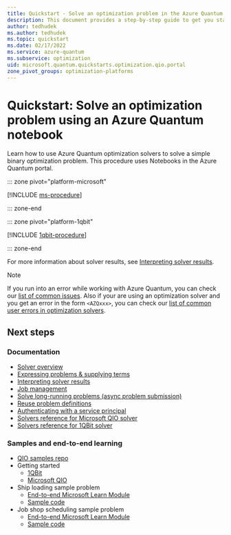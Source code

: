 ```yaml
---
title: Quickstart - Solve an optimization problem in the Azure Quantum portal
description: This document provides a step-by-step guide to get you started with optimization in the Azure Quantum portal
author: tedhudek
ms.author: tedhudek
ms.topic: quickstart
ms.date: 02/17/2022
ms.service: azure-quantum
ms.subservice: optimization
uid: microsoft.quantum.quickstarts.optimization.qio.portal
zone_pivot_groups: optimization-platforms
---
```


# Quickstart: Solve an optimization problem using an Azure Quantum notebook

Learn how to use Azure Quantum optimization solvers to solve a simple binary optimization problem. This procedure uses Notebooks in the Azure Quantum portal. 

::: zone pivot="platform-microsoft"

[!INCLUDE [ms-procedure](includes/quickstart-qio-include-ms-portal.md)]

::: zone-end

::: zone pivot="platform-1qbit"

[!INCLUDE [1qbit-procedure](includes/quickstart-qio-include-1qbit-portal.md)]

::: zone-end

For more information about solver results, see [Interpreting solver results](xref:microsoft.quantum.optimization.understand-solver-results).

> [!NOTE]
> If you run into an error while working with Azure Quantum, you can check our [list of common issues](xref:microsoft.quantum.azure.common-issues). Also if your are using an optimization solver and you get an error in the form `<AZQxxx>`, you can check our [list of common user errors in optimization solvers](xref:microsoft.quantum.optimization.troubleshooting).

## Next steps

### Documentation

- [Solver overview](xref:microsoft.quantum.reference.qio-target-list)
- [Expressing problems & supplying terms](xref:microsoft.quantum.optimization.express-problem)
- [Interpreting solver results](xref:microsoft.quantum.optimization.understand-solver-results)
- [Job management](xref:microsoft.quantum.optimization.job-management)
- [Solve long-running problems (async problem submission)](xref:microsoft.quantum.optimization.solve-long-running-problems)
- [Reuse problem definitions](xref:microsoft.quantum.optimization.reuse-problem-definitions)
- [Authenticating with a service principal](xref:microsoft.quantum.optimization.authenticate-service-principal)
- [Solvers reference for Microsoft QIO solver](xref:microsoft.quantum.optimization.providers.microsoft.qio)
- [Solvers reference for 1QBit solver](xref:microsoft.quantum.providers.optimization.1qbit)

### Samples and end-to-end learning

- [QIO samples repo](https://github.com/microsoft/qio-samples/)
- Getting started
  - [1QBit](https://github.com/microsoft/qio-samples/tree/main/samples/getting-started/1qbit)
  - [Microsoft QIO](https://github.com/microsoft/qio-samples/tree/main/samples/getting-started/microsoft-qio/)
- Ship loading sample problem
  - [End-to-end Microsoft Learn Module](/learn/modules/solve-quantum-inspired-optimization-problems/)
  - [Sample code](https://github.com/microsoft/qio-samples/tree/main/samples/ship-loading/)
- Job shop scheduling sample problem
  - [End-to-end Microsoft Learn Module](/learn/modules/solve-job-shop-optimization-azure-quantum/)
  - [Sample code](https://github.com/microsoft/qio-samples/tree/main/samples/job-shop-scheduling/)
